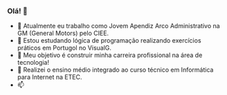 ### Olá! 👋

- 🔭 Atualmente eu trabalho como Jovem Apendiz Arco Administrativo na GM (General Motors) pelo CIEE.
- 🌱 Estou estudando lógica de programação realizando exercícios práticos em Portugol no VisualG.
- 👯 Meu objetivo é construir minha carreira profissional na área de tecnologia!
- 🤔 Realizei o ensino médio integrado ao curso técnico em Informática para Internet na ETEC.
- 📫 
